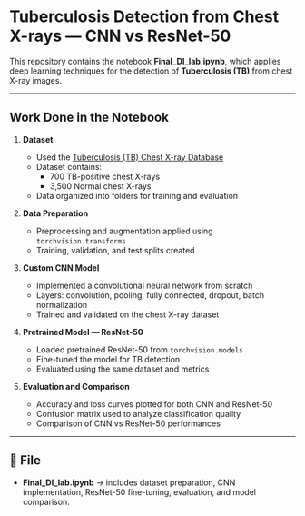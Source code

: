 # Tuberculosis Detection from Chest X-rays — CNN vs ResNet-50

This repository contains the notebook **Final_Dl_lab.ipynb**, which applies deep learning techniques for the detection of **Tuberculosis (TB)** from chest X-ray images.

---

##  Work Done in the Notebook

1. **Dataset**  
   - Used the [Tuberculosis (TB) Chest X-ray Database](https://www.kaggle.com/datasets/tawsifurrahman/tuberculosis-tb-chest-xray-dataset)  
   - Dataset contains:
     - 700 TB-positive chest X-rays  
     - 3,500 Normal chest X-rays  
   - Data organized into folders for training and evaluation  

2. **Data Preparation**  
   - Preprocessing and augmentation applied using `torchvision.transforms`  
   - Training, validation, and test splits created  

3. **Custom CNN Model**  
   - Implemented a convolutional neural network from scratch  
   - Layers: convolution, pooling, fully connected, dropout, batch normalization  
   - Trained and validated on the chest X-ray dataset  

4. **Pretrained Model — ResNet-50**  
   - Loaded pretrained ResNet-50 from `torchvision.models`  
   - Fine-tuned the model for TB detection  
   - Evaluated using the same dataset and metrics  

5. **Evaluation and Comparison**  
   - Accuracy and loss curves plotted for both CNN and ResNet-50  
   - Confusion matrix used to analyze classification quality  
   - Comparison of CNN vs ResNet-50 performances  

---

## 📄 File

- **Final_Dl_lab.ipynb** → includes dataset preparation, CNN implementation, ResNet-50 fine-tuning, evaluation, and model comparison.
